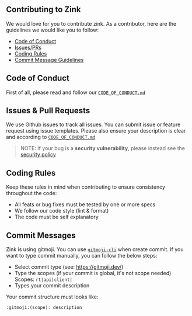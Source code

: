 ## Contributing to Zink

We would love for you to contribute zink. As a contributor, here are the guidelines we would like you to follow:

- [Code of Conduct](#code-of-conduct)
- [Issues/PRs](#issues--pull-requests)
- [Coding Rules](#coding-rules)
- [Commit Message Guidelines](#commit-messages)

## Code of Conduct

First of all, please read and follow our [`CODE_OF_CONDUCT.md`](/CODE_OF_CONDUCT.md)

## Issues & Pull Requests

We use Github issues to track all issues. You can submit issue or feature request using issue templates. 
Please also ensure your description is clear and according to [`CODE_OF_CONDUCT.md`](/CODE_OF_CONDUCT.md)

> NOTE: If your bug is a **security vulnerability**, please instead see the [security policy](/security/policy)

## Coding Rules

Keep these rules in mind when contributing to ensure consistency throughout the code:
- All feats or bug fixes must be tested by one or more specs
- We follow our code style (lint & format)
- The code must be self explanatory

## Commit Messages

Zink is using gitmoji. You can use [`gitmoji-cli`](https://github.com/carloscuesta/gitmoji-cli) when create commit. If you want to type commit manually, you can follow the below steps:

- Select commit type (see: https://gitmoji.dev/)
- Type the scopes (if your commit is global, it's not scope needed) Scopes: `rt|api|client|`
- Types your commit description

Your commit structure must looks like:
```
:gitmoji:(scope): description 
```


